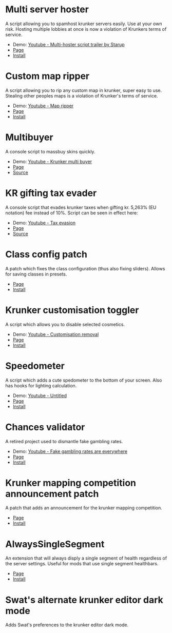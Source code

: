 # Multi server hoster
A script allowing you to spamhost krunker servers easily. Use at your own risk. Hosting multiple lobbies at once is now a violation of Krunkers terms of service.
- Demo: [Youtube - Multi-hoster script trailer by Starup](https://youtu.be/GkRFeEkxR3E)
- [Page](https://github.com/SwatDoge/Swats-Krunker-Tools/tree/main/Multi-Server-Hoster%20(Deprecated)%20(NON-TOS))
- [Install](https://github.com/SwatDoge/Swats-Krunker-Tools/tree/main/Multi-Server-Hoster%20(Deprecated)%20(NON-TOS)/userscript.user.js)

# Custom map ripper
A script allowing you to rip any custom map in krunker, super easy to use. Stealing other peoples maps is a violation of Krunker's terms of service.
- Demo: [Youtube - Map ripper](https://youtu.be/2ZQ8hGA-Md0)
- [Page](https://github.com/SwatDoge/Swats-Krunker-Tools/tree/main/Custom-Map-Ripper%20(Deprecated))
- [Install](https://github.com/SwatDoge/Swats-Krunker-Tools/tree/main/Custom-Map-Ripper%20(Deprecated)/userscript.user.js)

# Multibuyer
A console script to massbuy skins quickly.
- Demo: [Youtube - Krunker multi buyer](https://youtu.be/yPED0hI91X4)
- [Page](https://github.com/SwatDoge/Swats-Krunker-Tools/tree/main/Multi-buyer%20(Done))
- [Source](https://github.com/SwatDoge/Swats-Krunker-Tools/tree/main/Multi-buyer%20(Done)/userscript.user.js)


# KR gifting tax evader
A console script that evades krunker taxes when gifting kr. 5,263% (EU notation) fee instead of 10%. Script can be seen in effect here: 
- Demo: [Youtube - Tax evasion](https://youtu.be/OD-E6-wINEk)
- [Page](https://github.com/SwatDoge/Swats-Krunker-Tools/tree/main/Tax-Evader%20(Deprecated))
- [Source](https://github.com/SwatDoge/Swats-Krunker-Tools/tree/main/Tax-Evader%20(Deprecated)/userscript.user.js)

# Class config patch
A patch which fixes the class configuration (thus also fixing sliders). Allows for saving classes in presets.
- [Page](https://github.com/SwatDoge/Swats-Krunker-Tools/tree/main/Class-config-patch%20(Retired))
- [Install](https://github.com/SwatDoge/Swats-Krunker-Tools/tree/main/Class-config-patch%20(Retired)/userscript.user.js)

# Krunker customisation toggler
A script which allows you to disable selected cosmetics.
- Demo: [Youtube - Customisation removal](https://youtu.be/KF6YfKshxUI)
- [Page](https://github.com/SwatDoge/Swats-Krunker-Tools/tree/main/Krunker-Customisation-Toggler%20(Done))
- [Install](https://github.com/SwatDoge/Swats-Krunker-Tools/tree/main/Krunker-Customisation-Toggler%20(Done)/userscript.user.js)

# Speedometer
A script which adds a cute spedometer to the bottom of your screen. Also has hooks for lighting calculation.
- Demo: [Youtube - Untitled](https://youtu.be/wz2-KIy_1Cw)
- [Page](https://github.com/SwatDoge/Swats-Krunker-Tools/tree/main/Speedometer%20(Deprecated))
- [Install](https://github.com/SwatDoge/Swats-Krunker-Tools/tree/main/Speedometer%20(Deprecated)/userscript.user.js)

# Chances validator
A retired project used to dismantle fake gambling rates.
- Demo: [Youtube - Fake gambling rates are everywhere](https://youtu.be/a7Ppll5K1uw)
- [Page](https://github.com/SwatDoge/Swats-Krunker-Tools/tree/main/Chances-validator%20(Retired))
- [Install](https://github.com/SwatDoge/Swats-Krunker-Tools/tree/main/Chances-validator%20(Retired)/userscript.user.js)

# Krunker mapping competition announcement patch
A patch that adds an announcement for the krunker mapping competition.
- [Page](https://github.com/SwatDoge/Swats-Krunker-Tools/tree/main/Krunker-Mapping-Comp-Announcement-Patch%20(Retired))
- [Install](https://github.com/SwatDoge/Swats-Krunker-Tools/tree/main/Krunker-Mapping-Comp-Announcement-Patch%20(Retired)/userscript.user.js)

# AlwaysSingleSegment
An extension that will always disply a single segment of health regardless of the server settings. Useful for mods that use single segment healthbars.
- [Page](https://github.com/SwatDoge/Swats-Krunker-Tools/tree/main/AlwaysSingleSegment%20(Done))
- [Install](https://github.com/SwatDoge/Swats-Krunker-Tools/raw/main/AlwaysSingleSegment%20(Done)/userscript.user.js)

# Swat's alternate krunker editor dark mode
Adds Swat's preferences to the krunker editor dark mode.
